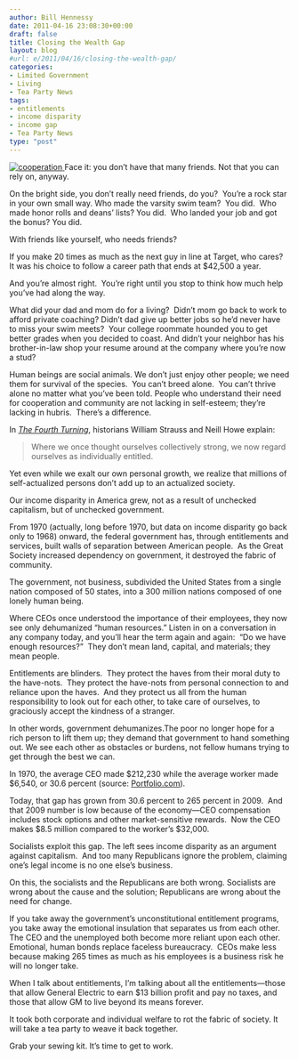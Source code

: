 ```yaml
---
author: Bill Hennessy
date: 2011-04-16 23:08:30+00:00
draft: false
title: Closing the Wealth Gap
layout: blog
#url: e/2011/04/16/closing-the-wealth-gap/
categories:
- Limited Government
- Living
- Tea Party News
tags:
- entitlements
- income disparity
- income gap
- Tea Party News
type: "post"
---
```


[![cooperation](https://hennessysview.com/wp-content/uploads/2011/04/cooperation-300x225.jpg)
](https://hennessysview.com/wp-content/uploads/2011/04/cooperation.jpg)Face it: you don’t have that many friends. Not that you can rely on, anyway.

On the bright side, you don’t really need friends, do you?  You’re a rock star in your own small way. Who made the varsity swim team?  You did.  Who made honor rolls and deans’ lists? You did.  Who landed your job and got the bonus? You did.

With friends like yourself, who needs friends?

If you make 20 times as much as the next guy in line at Target, who cares?  It was his choice to follow a career path that ends at $42,500 a year.

And you’re almost right.  You’re right until you stop to think how much help you’ve had along the way.

What did your dad and mom do for a living?  Didn’t mom go back to work to afford private coaching? Didn’t dad give up better jobs so he’d never have to miss your swim meets?  Your college roommate hounded you to get better grades when you decided to coast. And didn’t your neighbor has his brother-in-law shop your resume around at the company where you’re now a stud?

Human beings are social animals. We don’t just enjoy other people; we need them for survival of the species.  You can’t breed alone.  You can’t thrive alone no matter what you’ve been told. People who understand their need for cooperation and community are not lacking in self-esteem; they’re lacking in hubris.  There’s a difference.

In _[The Fourth Turning](https://www.amazon.com/Fourth-Turning-American-Prophecy-Rendezvous/dp/0767900464%3FSubscriptionId%3DAKIAJASE6HSSVXTNREYQ%26tag%3Dfstchrm-20%26linkCode%3Dxm2%26camp%3D2025%26creative%3D165953%26creativeASIN%3D0767900464)_, historians William Strauss and Neill Howe explain:



> Where we once thought ourselves collectively strong, we now regard ourselves as individually entitled.

Yet even while we exalt our own personal growth, we realize that millions of self-actualized persons don’t add up to an actualized society.



Our income disparity in America grew, not as a result of unchecked capitalism, but of unchecked government.

From 1970 (actually, long before 1970, but data on income disparity go back only to 1968) onward, the federal government has, through entitlements and services, built walls of separation between American people.  As the Great Society increased dependency on government, it destroyed the fabric of community.

The government, not business, subdivided the United States from a single nation composed of 50 states, into a 300 million nations composed of one lonely human being.

Where CEOs once understood the importance of their employees, they now see only dehumanized “human resources.” Listen in on a conversation in any company today, and you’ll hear the term again and again:  “Do we have enough resources?”  They don’t mean land, capital, and materials; they mean people.

Entitlements are blinders.  They protect the haves from their moral duty to the have-nots.  They protect the have-nots from personal connection to and reliance upon the haves.  And they protect us all from the human responsibility to look out for each other, to take care of ourselves, to graciously accept the kindness of a stranger.

In other words, government dehumanizes.The poor no longer hope for a rich person to lift them up; they demand that government to hand something out. We see each other as obstacles or burdens, not fellow humans trying to get through the best we can.

In 1970, the average CEO made $212,230 while the average worker made $6,540, or 30.6 percent (source: [Portfolio.com](https://www.portfolio.com/views/blogs/daily-brief/2011/01/26/revisiting-income-inequities-and-the-ceo-employee-gap/)).

Today, that gap has grown from 30.6 percent to 265 percent in 2009.  And that 2009 number is low because of the economy—CEO compensation includes stock options and other market-sensitive rewards.  Now the CEO makes $8.5 million compared to the worker’s $32,000.

Socialists exploit this gap. The left sees income disparity as an argument against capitalism.  And too many Republicans ignore the problem, claiming one’s legal income is no one else’s business.

On this, the socialists and the Republicans are both wrong. Socialists are wrong about the cause and the solution; Republicans are wrong about the need for change.

If you take away the government’s unconstitutional entitlement programs, you take away the emotional insulation that separates us from each other.  The CEO and the unemployed both become more reliant upon each other.  Emotional, human bonds replace faceless bureaucracy.  CEOs make less because making 265 times as much as his employees is a business risk he will no longer take.

When I talk about entitlements, I’m talking about all the entitlements—those that allow General Electric to earn $13 billion profit and pay no taxes, and those that allow GM to live beyond its means forever.

It took both corporate and individual welfare to rot the fabric of society. It will take a tea party to weave it back together.

Grab your sewing kit. It’s time to get to work.
